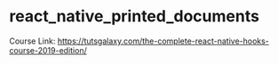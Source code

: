 # react_native_printed_documents
Course Link:
https://tutsgalaxy.com/the-complete-react-native-hooks-course-2019-edition/
